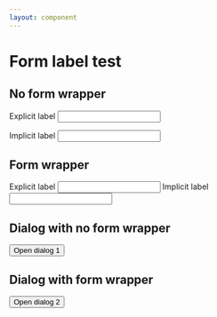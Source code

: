 ```yaml
---
layout: component
---
```


# Form label test

## No form wrapper

<label for="test">Explicit label</label>
<input name="test" id="test" type="text">

<label>
  <span>Implicit label</span>
  <input name="test2" type="text">
</label>

## Form wrapper

<form action="">
  <label for="test3">Explicit label</label>
  <input name="test3" id="test3" type="text">

  <label>
    <span>Implicit label</span>
    <input name="test4" type="text">
  </label>
</form>

## Dialog with no form wrapper
<button id="opendialog1">Open dialog 1</button>
<dialog id="dialog1">
  <label for="test5">Explicit label</label>
  <input name="test5" id="test5" type="text">


  <label>
    <span>Implicit label</span>
    <input name="test6" type="text">
  </label>
  <button id="cancel1">Cancel</button>
</dialog>

## Dialog with form wrapper
<button id="opendialog2">Open dialog 2</button>
<dialog id="dialog2">
  <form action="">
    <label for="test7">Explicit label</label>
    <input name="test7" id="test5" type="text">


    <label>
      <span>Implicit label</span>
      <input name="test7" type="text">
    </label>
    <button id="cancel2">Cancel</button>
  </form>
</dialog>


<script>
  (function() {
  var openButton1 = document.getElementById('opendialog1');
  var openButton2 = document.getElementById('opendialog2');
  var cancelButton1 = document.getElementById('cancel1');
  var cancelButton2 = document.getElementById('cancel2');
  var dialog1 = document.getElementById('dialog1');
  var dialog2 = document.getElementById('dialog2');

  // Update button opens a modal dialog
  openButton1.addEventListener('click', function() {
    dialog1.showModal();
  });
  openButton2.addEventListener('click', function() {
    dialog2.showModal();
  });

  // Form cancel button closes the dialog box
  cancelButton1.addEventListener('click', function() {
    dialog1.close();
  });
  cancelButton2.addEventListener('click', function() {
    dialog2.close();
  });
  })();
</script>
